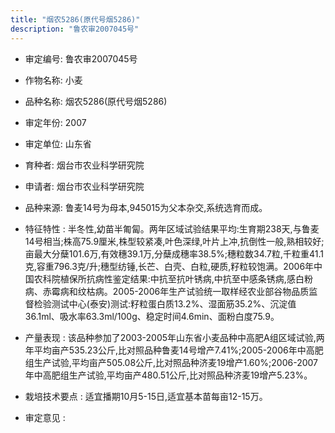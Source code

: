 ```yaml
---
title: "烟农5286(原代号烟5286)"
description: "鲁农审2007045号"
---
```

* 审定编号:  鲁农审2007045号

*  作物名称:  小麦

*  品种名称:  烟农5286(原代号烟5286)

*  审定年份:  2007

*  审定单位:  山东省

* 育种者:  烟台市农业科学研究院

*  申请者:  烟台市农业科学研究院

*  品种来源:  鲁麦14号为母本,945015为父本杂交,系统选育而成。

*  特征特性 : 
半冬性,幼苗半匍匐。两年区域试验结果平均:生育期238天,与鲁麦14号相当;株高75.9厘米,株型较紧凑,叶色深绿,叶片上冲,抗倒性一般,熟相较好;亩最大分蘖101.6万,有效穗39.1万,分蘖成穗率38.5%;穗粒数34.7粒,千粒重41.1克,容重796.3克/升;穗型纺锤,长芒、白壳、白粒,硬质,籽粒较饱满。2006年中国农科院植保所抗病性鉴定结果:中抗至抗叶锈病,中抗至中感条锈病,感白粉病、赤霉病和纹枯病。2005-2006年生产试验统一取样经农业部谷物品质监督检验测试中心(泰安)测试:籽粒蛋白质13.2%、湿面筋35.2%、沉淀值36.1ml、吸水率63.3ml/100g、稳定时间4.6min、面粉白度75.9。
 
*  产量表现 : 
该品种参加了2003-2005年山东省小麦品种中高肥A组区域试验,两年平均亩产535.23公斤,比对照品种鲁麦14号增产7.41%;2005-2006年中高肥组生产试验,平均亩产505.08公斤,比对照品种济麦19增产1.60%;2006-2007年中高肥组生产试验,平均亩产480.51公斤,比对照品种济麦19增产5.23%。

*  栽培技术要点 : 
适宜播期10月5-15日,适宜基本苗每亩12-15万。

*  审定意见 : 

